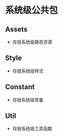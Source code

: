 # 系统级公共包

## Assets

-   存放系统级静态资源

## Style

-   存放系统级样式

## Constant

-   存放系统级常量

## Util

-   存放系统级工具函数
